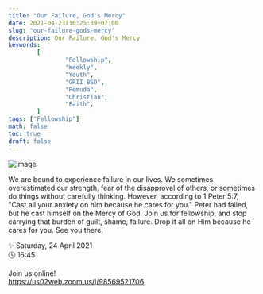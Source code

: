 ```yaml
---
title: "Our Failure, God's Mercy"
date: 2021-04-23T10:25:39+07:00
slug: "our-failure-gods-mercy"
description: Our Failure, God's Mercy
keywords:
        [
                "Fellowship",
                "Weekly",
                "Youth",
                "GRII BSD",
                "Pemuda",
                "Christian",
                "Faith",
        ]
tags: ["Fellowship"]
math: false
toc: true
draft: false
---
```


![image](/images/events/20210424.jpeg)

We are bound to experience failure in our lives. We sometimes overestimated our strength, fear of the disapproval of others, or sometimes do things without carefully thinking. However, according to 1 Peter 5:7, "Cast all your anxiety on him because he cares for you." Peter had failed, but he cast himself on the Mercy of God. Join us for fellowship, and stop carrying that burden of guilt, shame, failure. Drop it all on Him because he cares for you. See you there.

✨ Saturday, 24 April 2021\
🕓 16:45

Join us online!\
https://us02web.zoom.us/j/98569521706
